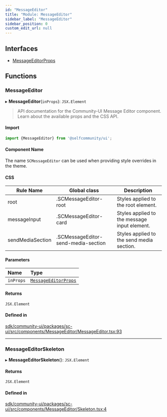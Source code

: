 ```yaml
---
id: "MessageEditor"
title: "Module: MessageEditor"
sidebar_label: "MessageEditor"
sidebar_position: 0
custom_edit_url: null
---
```


## Interfaces

- [MessageEditorProps](../interfaces/MessageEditor.MessageEditorProps.md)

## Functions

### MessageEditor

▸ **MessageEditor**(`inProps`): `JSX.Element`

> API documentation for the Community-UI Message Editor component. Learn about the available props and the CSS API.

#### Import

```jsx
import {MessageEditor} from '@selfcommunity/ui';
```

#### Component Name

The name `SCMessageEditor` can be used when providing style overrides in the theme.

#### CSS

|Rule Name|Global class|Description|
|---|---|---|
|root|.SCMessageEditor-root|Styles applied to the root element.|
|messageInput|.SCMessageEditor-card|Styles applied to the message input element.|
|sendMediaSection|.SCMessageEditor-send-media-section|Styles applied to the send media section.|

#### Parameters

| Name | Type |
| :------ | :------ |
| `inProps` | [`MessageEditorProps`](../interfaces/MessageEditor.MessageEditorProps.md) |

#### Returns

`JSX.Element`

#### Defined in

[sdk/community-ui/packages/sc-ui/src/components/MessageEditor/MessageEditor.tsx:93](https://github.com/selfcommunity/community-ui/blob/a7bfc2b/packages/sc-ui/src/components/MessageEditor/MessageEditor.tsx#L93)

___

### MessageEditorSkeleton

▸ **MessageEditorSkeleton**(): `JSX.Element`

#### Returns

`JSX.Element`

#### Defined in

[sdk/community-ui/packages/sc-ui/src/components/MessageEditor/Skeleton.tsx:4](https://github.com/selfcommunity/community-ui/blob/a7bfc2b/packages/sc-ui/src/components/MessageEditor/Skeleton.tsx#L4)

